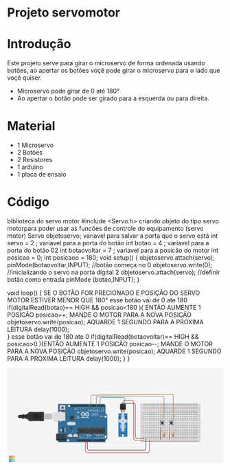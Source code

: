 # Projeto servomotor

# Introdução
Este projeto serve para girar o microservo de forma ordenada usando botões, ao apertar os botões 
voçê pode girar o microservo para o lado que voçê quiser.
- Microservo pode girar de 0  até 180°
- Ao apertar o botão pode ser girado para a esquerda ou para direita.

 # Material

 - 1 Microservo
 - 2 Botões
 - 2 Resistores
 - 1 arduino
 - 1 placa de ensaio
   
  # Código
  

biblioteca do servo motor
#include <Servo.h>
criando objeto do tipo servo motorpara poder usar as
funcões de controle do equipamento (servo motor)
Servo objetoservo;
variavel para salvar a porta que o servo está
int servo = 2 ;
variavel para a porta do botão
int botao = 4 ;
variavel para a porta do botão 02
int botaovoltar = 7 ;
variavel para a posicão do motor
int posicao = 0;
int posicaoo = 180;
void setup()
{
  objetoservo.attach(servo);
  pinMode(botaovoltar,INPUT);
  //botão começa no 0
  objetoservo.write(0);
  //inicializando o servo na porta digital 2
  objetoservo.attach(servo);
  //definir botão como entrada
  pinMode (botao,INPUT);
}

void loop()
{
  SE O BOTÃO FOR PRECIONADO E POSIÇÃO DO SERVO MOTOR ESTIVER
  MENOR QUE 180°
  esse botão vai de 0 ate 180
  if(digitalRead(botao)== HIGH && posicao<180 ){
  ENTÃO AUMENTE 1 POSICÃO
  posicao++;
  MANDE O MOTOR PARA A NOVA POSIÇÃO
    objetoservo.write(posicao);
    AQUARDE 1 SEGUNDO PARA A PROXIMA LEITURA
    delay(1000);   
  }
  esse botão vai de 180 ate 0
     if(digitalRead(botaovoltar)== HIGH && posicao>0 ){ENTÃO AUMENTE 1 POSICÃO
  posicao--;
  MANDE O MOTOR PARA A NOVA POSIÇÃO
    objetoservo.write(posicao);
   AQUARDE 1 SEGUNDO PARA A PROXIMA LEITURA
    delay(1000);
     }
  }

  ![Servomotorimagem](PROJETO_SERVO_MOTOR.png)
  
  
